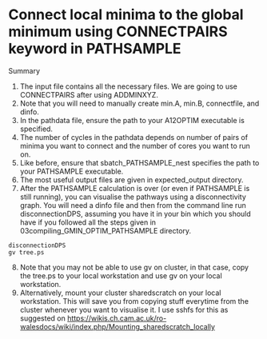 # Connect local minima to the global minimum using CONNECTPAIRS keyword in PATHSAMPLE

Summary
1. The input file contains all the necessary files. We are going to use CONNECTPAIRS
after using ADDMINXYZ.
2. Note that you will need to manually create min.A, min.B, connectfile, and dinfo.
3. In the pathdata file, ensure the path to your A12OPTIM executable is specified.
4. The number of cycles in the pathdata depends on number of pairs of minima you want to connect
and the number of cores you want to run on.
5. Like before, ensure that sbatch_PATHSAMPLE_nest specifies the path to your
PATHSAMPLE executable.
6. The most useful output files are given in expected_output directory.
7. After the PATHSAMPLE calculation is over (or even if PATHSAMPLE is still running),
you can visualise the pathways using a disconnectivity graph. You will need a dinfo file
and then from the command line run disconnectionDPS, assuming you have it in your bin
which you should have if you followed all the steps given in 03compiling_GMIN_OPTIM_PATHSAMPLE
directory.
```
disconnectionDPS
gv tree.ps
```
8. Note that you may not be able to use gv on cluster, in that case, copy the tree.ps
to your local workstation and use gv on your local workstation.
9. Alternatively, mount your cluster sharedscratch on your local workstation. This will
save you from copying stuff everytime from the cluster whenever you want to visualise it.
I use sshfs for this as suggested on https://wikis.ch.cam.ac.uk/ro-walesdocs/wiki/index.php/Mounting_sharedscratch_locally
